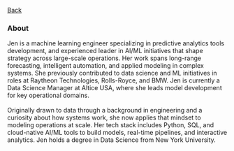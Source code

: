 [Back](https://zenjen-devs.github.io)

### About

<p align="left">  
Jen is a machine learning engineer specializing in predictive analytics tools development, and experienced leader in AI/ML initiatives that shape strategy across large-scale operations. Her work spans long-range forecasting, intelligent automation, and applied modeling in complex systems. She previously contributed to data science and ML initiatives in roles at Raytheon Technologies, Rolls-Royce, and BMW. Jen is currently a Data Science Manager at Altice USA, where she leads model development for key operational domains.
<br>  
<br>  
Originally drawn to data through a background in engineering and a curiosity about how systems work, she now applies that mindset to modeling operations at scale. Her tech stack includes Python, SQL, and cloud-native AI/ML tools to build models, real-time pipelines, and interactive analytics. Jen holds a degree in Data Science from New York University.
</p>






